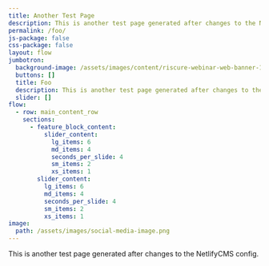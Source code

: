 ```yaml
---
title: Another Test Page
description: This is another test page generated after changes to the NetlifyCMS config.
permalink: /foo/
js-package: false
css-package: false
layout: flow
jumbotron:
  background-image: /assets/images/content/riscure-webinar-web-banner-100.jpg
  buttons: []
  title: Foo
  description: This is another test page generated after changes to the NetlifyCMS config.
  slider: []
flow:
  - row: main_content_row
    sections:
      - feature_block_content:
          slider_content:
            lg_items: 6
            md_items: 4
            seconds_per_slide: 4
            sm_items: 2
            xs_items: 1
        slider_content:
          lg_items: 6
          md_items: 4
          seconds_per_slide: 4
          sm_items: 2
          xs_items: 1
image:
  path: /assets/images/social-media-image.png
---
```

This is another test page generated after changes to the NetlifyCMS config.
